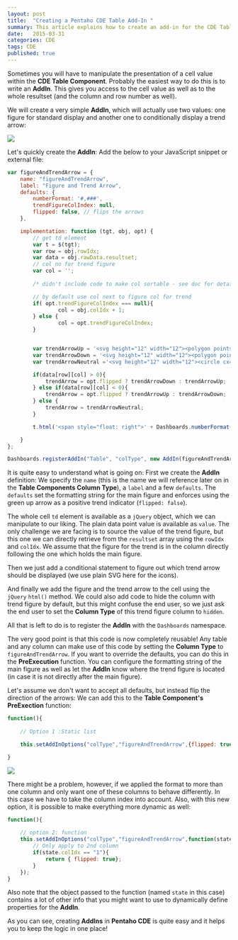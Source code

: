 ```yaml
---
layout: post
title:  "Creating a Pentaho CDE Table Add-In "
summary: This article explains how to create an add-in for the CDE Table Component to achieve a custom cell presentation behaviour
date:   2015-03-31
categories: CDE
tags: CDE
published: true
---
```



Sometimes you will have to manipulate the presentation of a cell value within the **CDE Table Component**. Probably the easiest way to do this is to write an **AddIn**. This gives you access to the cell value as well as to the whole resultset (and the column and row number as well).

We will create a very simple **AddIn**, which will actually use two values: one figure for standard display and another one to conditionally display a trend arrow:

![](/images/addins/addin1.png) 

Let's quickly create the **AddIn**: Add the below to your JavaScript snippet or external file:

```javascript
var figureAndTrendArrow = {
	name: "figureAndTrendArrow",
	label: "Figure and Trend Arrow",
	defaults: {
		numberFormat: '#,###',
		trendFigureColIndex: null,
		flipped: false, // flips the arrows 
	},

	implementation: function (tgt, obj, opt) {
		// get td element
		var t = $(tgt);
		var row = obj.rowIdx;
		var data = obj.rawData.resultset;
		// col no for trend figure
		var col = '';
		
		/* didn't include code to make col sortable - see doc for details */

		// by default use col next to figure col for trend
		if( opt.trendFigureColIndex === null){
				col = obj.colIdx + 1;
		} else {
				col = opt.trendFigureColIndex;
		}


		var trendArrowUp = '<svg height="12" width="12"><polygon points="0,12 6,0 12,12" style="fill:#2CA12D;stroke:#2CA12D;stroke-width:1" /></svg>';
		var trendArrowDown = '<svg height="12" width="12"><polygon points="0,0 6,12 12,0" style="fill:#AF432E;stroke:#AF432E;stroke-width:1" /></svg>';
		var trendArrowNeutral ='<svg height="12" width="12"><circle cx="6" cy="6" r="6" stroke="#F7E7A0" stroke-width="1" fill="#F7E7A0" /></svg>';

		if(data[row][col] > 0){
			trendArrow = opt.flipped ? trendArrowDown : trendArrowUp;	
		} else if(data[row][col] < 0){
			trendArrow = opt.flipped ? trendArrowUp : trendArrowDown;
		} else {
			trendArrow = trendArrowNeutral;
		}

		t.html('<span style="float: right">' + Dashboards.numberFormat(obj.value, opt.numberFormat) + ' ' + trendArrow + '</span>');

	}
};

Dashboards.registerAddIn("Table", "colType", new AddIn(figureAndTrendArrow));  
```

It is quite easy to understand what is going on: First we create the **AddIn** definition: We specify the `name` (this is the name we will reference later on in the **Table Components Column Type**), a `label` and a few `defaults`. The `defaults` set the formatting string for the main figure and enforces using the green up arrow as a positive trend indicator (`flipped: false`).

The whole cell `td` element is available as a `jQuery` object, which we can manipulate to our liking. The plain data point value is available as `value`. The only challenge we are facing is to source the value of the trend figure, but this one we can directly retrieve from the `resultset` array using the `rowIdx` and `colIdx`. We assume that the figure for the trend is in the column directly following the one which holds the main figure.

Then we just add a conditional statement to figure out which trend arrow should be displayed (we use plain SVG here for the icons).

And finally we add the figure and the trend arrow to the cell using the `jQuery` `html()` method. We could also add code to hide the column with trend figure by default, but this might confuse the end user, so we just ask the end user to set the **Column Type** of this trend figure column to `hidden`.

All that is left to do is to register the **AddIn** with the `Dashboards` namespace.

The very good point is that this code is now completely reusable! Any table and any column can make use of this code by setting the **Column Type** to `figureAndTrendArrow`. If you want to override the defaults, you can do this in the **PreExecution** function. You can configure the formatting string of the main figure as well as let the **AddIn** know where the trend figure is located (in case it is not directly after the main figure).

Let's assume we don't want to accept all defaults, but instead flip the direction of the arrows: We can add this to the **Table Component's PreExection** function:

```javascript
function(){
 
    // Option 1 :Static list

    this.setAddInOptions("colType","figureAndTrendArrow",{flipped: true});

}
```

![](/images/addins/addin2.png) 

There might be a problem, however, if we applied the format to more than one column and only want one of these columns to behave differently. In this case we have to take the column index into account. Also, with this new option, it is possible to make everything more dynamic as well:

```javascript
function(){
 
    // option 2: function
    this.setAddInOptions("colType","figureAndTrendArrow",function(state){
        // Only apply to 2nd column
        if(state.colIdx == "1"){
            return { flipped: true};
        }
    });
} 
```

Also note that the object passed to the function (named `state` in this case) contains a lot of other info that you might want to use to dynamically define properties for the **AddIn**.

As you can see, creating **AddIns** in **Pentaho CDE** is quite easy and it helps you to keep the logic in one place!